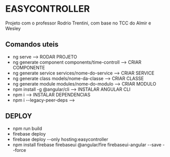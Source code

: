 # EASYCONTROLLER

Projeto com o professor Rodrio Trentini, com base no TCC do Almir e Wesley

## Comandos uteis

- ng serve --> RODAR PROJETO
- ng generate component components/time-controll --> CRIAR COMPONENTE
- ng generate service services/nome-do-service --> CRIAR SERVICE
- ng generate class models/nome-da-classe --> CRIAR CLASSE
- ng generate module modules/nome-do-modulo --> CRIAR MODULO
- npm install -g @angular/cli --> INSTALAR ANGULAR CLI
- npm i --> INSTALAR DEPENDENCIAS
- npm i --legacy-peer-deps -->

## DEPLOY

- npm run build
- firebase deploy
- firebase deploy --only hosting:easycontroller
- npm install firebase firebaseui @angular/fire firebaseui-angular --save --force
